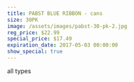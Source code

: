 ```yaml
---
title: PABST BLUE RIBBON - cans
size: 30PK
image: /assets/images/pabst-30-pk-2.jpg
reg_price: $22.99
special_price: $17.49
expiration_date: 2017-05-03 00:00:00
show_special: true
---
```



all types
